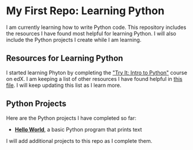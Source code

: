 # My First Repo: Learning Python
I am currently learning how to write Python code. This repository includes the resources I have found most helpful for learning Python. I will also include the Python projects I create while I am learning.
## Resources for Learning Python
I started learning Phyton by completing the ["Try It: Intro to Python"](https://www.edx.org/course/intro-python) course on edX. I am keeping a list of other resources I have found helpful in [this file](my-first-repo/python_coding_resources.md). I will keep updating this list as I learn more.
## Python Projects
Here are the Python projects I have completed so far:

* **[Hello World](my-first-repo/hello_world)**, a basic Python program that prints text

I will add additional projects to this repo as I complete them.
